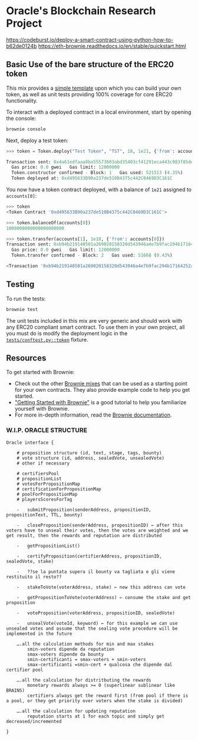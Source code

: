 # Oracle's Blockchain Research Project

https://codeburst.io/deploy-a-smart-contract-using-python-how-to-b62de0124b
https://eth-brownie.readthedocs.io/en/stable/quickstart.html

## Basic Use of the bare structure of the ERC20 token

This mix provides a [simple template](contracts/Token.sol) upon which you can build your own token, as well as unit tests providing 100% coverage for core ERC20 functionality.

To interact with a deployed contract in a local environment, start by opening the console:

```bash
brownie console
```

Next, deploy a test token:

```python
>>> token = Token.deploy("Test Token", "TST", 18, 1e21, {'from': accounts[0]})

Transaction sent: 0x4a61edfaaa8ba55573603abd35403cf41291eca443c983f85de06e0b119da377
  Gas price: 0.0 gwei   Gas limit: 12000000
  Token.constructor confirmed - Block: 1   Gas used: 521513 (4.35%)
  Token deployed at: 0xd495633B90a237de510B4375c442C0469D3C161C
```

You now have a token contract deployed, with a balance of `1e21` assigned to `accounts[0]`:

```python
>>> token
<Token Contract '0xd495633B90a237de510B4375c442C0469D3C161C'>

>>> token.balanceOf(accounts[0])
1000000000000000000000

>>> token.transfer(accounts[1], 1e18, {'from': accounts[0]})
Transaction sent: 0xb94b219148501a269020158320d543946a4e7b9fac294b17164252a13dce9534
  Gas price: 0.0 gwei   Gas limit: 12000000
  Token.transfer confirmed - Block: 2   Gas used: 51668 (0.43%)

<Transaction '0xb94b219148501a269020158320d543946a4e7b9fac294b17164252a13dce9534'>
```

## Testing

To run the tests:

```bash
brownie test
```

The unit tests included in this mix are very generic and should work with any ERC20 compliant smart contract. To use them in your own project, all you must do is modify the deployment logic in the [`tests/conftest.py::token`](tests/conftest.py) fixture.

## Resources

To get started with Brownie:

* Check out the other [Brownie mixes](https://github.com/brownie-mix/) that can be used as a starting point for your own contracts. They also provide example code to help you get started.
* ["Getting Started with Brownie"](https://medium.com/@iamdefinitelyahuman/getting-started-with-brownie-part-1-9b2181f4cb99) is a good tutorial to help you familiarize yourself with Brownie.
* For more in-depth information, read the [Brownie documentation](https://eth-brownie.readthedocs.io/en/stable/).


### W.I.P. ORACLE STRUCTURE

```
Oracle interface {

    # proposition structure (id, text, stage, tags, bounty)
    # vote structure (id, address, sealedVote, unsealedVote)
    # other if necessary
    
    # certifiersPool
    # propositionList
    # votesForPropositionMap
    # certificationForPropositionMap
    # poolForPropositionMap
    # playersScoresForTag

    -   submitProposition(senderAddress, propositionID, propositionText, TTL, bounty)

    -   closeProposition(senderAddress, propositionID) ← after this voters have to unseal their votes, then the votes are weighted and we get result, then the rewards and reputation are distributed

    -   getPropositionList()

    -   certifyProposition(certifierAddress, propositionID, sealedVote, stake)

    -   ??se la puntata supera il bounty va tagliata e gli viene restituito il resto??

    -   stakeToVote(voterAddress, stake) ← now this address can vote

    -   getPropositionToVote(voterAddress) ← consume the stake and get proposition

    -   voteProposition(voterAddress, propositionID, sealedVote)

    -   unsealVote(voteId, keyword) ← for this example we can use unsealed votes and assume that the sealing vote procedure will be implemented in the future

    ….all the calculation methods for min and max stakes
        smin-voters dipende da reputation
        smax-voters dipende da bounty
        smin-certificanti = smax-voters + smin-voters
        smax-certificanti =smin-cert + qualcosa che dipende dal certifier pool

    ….all the calculation for distritbuting the rewards
        monetary rewards always >= 0 (superlinear sublinear like BRAINS)
        certifiers always get the reward first (from pool if there is a pool, or they get priority over voters when the stake is divided)

    ….all the calculation for updating reputation
        reputation starts at 1 for each topic and simply get decreased/incremented

}
```
